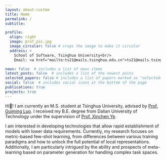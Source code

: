 ```yaml
---
layout: about-custom
title: Home
permalink: /
subtitle:

profile:
  align: right
  image: prof_pic.jpg
  image_circular: false # crops the image to make it circular
  address: >
    School of Software, Tsinghua University<br/>
    Email: <a href="mailto:ts21@mails.tsinghua.edu.cn">ts21@mails.tsinghua.edu.cn</a>

news: false  # includes a list of news items
latest_posts: false  # includes a list of the newest posts
selected_papers: false # includes a list of papers marked as "selected={true}"
social: false  # includes social icons at the bottom of the page
publications: true
projects: true
---
```


Hi👋! I am currently an M.S. student at Tsinghua University, advised by [Prof. Guiming Luo](https://www.thss.tsinghua.edu.cn/en/faculty/guimingluo.htm). I received my B.E. degree from Dalian University of Technology under the supervision of [Prof. Xinchen Ye](http://faculty.dlut.edu.cn/yexinchen/en/index.htm).

I am interested in developing technologies that allow rapid establishment of models with lower data requirements.
Currently, my research focuses on metric-based few-shot learning, from differences between various training paradigms and how to unlock the full potential of local representations.
Additionally, I am particularly intrigued by the ability and prospects of meta-learning based on parameter generation for handling complex task spaces.

<!-- Write your biography here. Tell the world about yourself. Link to your favorite [subreddit](http://reddit.com). You can put a picture in, too. The code is already in, just name your picture `prof_pic.jpg` and put it in the `img/` folder.

Put your address / P.O. box / other info right below your picture. You can also disable any of these elements by editing `profile` property of the YAML header of your `_pages/about.md`. Edit `_bibliography/papers.bib` and Jekyll will render your [publications page](/al-folio/publications/) automatically.

Link to your social media connections, too. This theme is set up to use [Font Awesome icons](http://fortawesome.github.io/Font-Awesome/) and [Academicons](https://jpswalsh.github.io/academicons/), like the ones below. Add your Facebook, Twitter, LinkedIn, Google Scholar, or just disable all of them. -->
